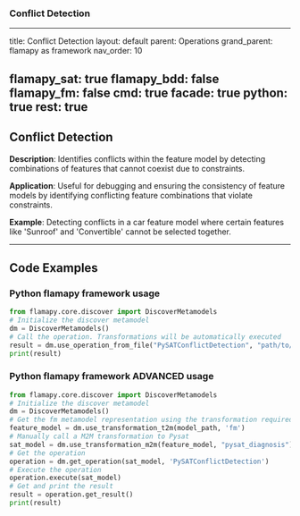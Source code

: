 ### Conflict Detection
---
title: Conflict Detection
layout: default
parent: Operations
grand_parent: flamapy as framework
nav_order: 10

flamapy_sat: true
flamapy_bdd: false
flamapy_fm: false
cmd: true
facade: true
python: true
rest: true
---
## Conflict Detection
**Description**: 
Identifies conflicts within the feature model by detecting combinations of features that cannot coexist due to constraints.

**Application**: 
Useful for debugging and ensuring the consistency of feature models by identifying conflicting feature combinations that violate constraints.

**Example**: 
Detecting conflicts in a car feature model where certain features like 'Sunroof' and 'Convertible' cannot be selected together.

---
## Code Examples

### Python flamapy framework usage
```python
from flamapy.core.discover import DiscoverMetamodels
# Initialize the discover metamodel
dm = DiscoverMetamodels()
# Call the operation. Transformations will be automatically executed
result = dm.use_operation_from_file("PySATConflictDetection", "path/to/feature/model")
print(result)
```
### Python flamapy framework **ADVANCED** usage
```python
from flamapy.core.discover import DiscoverMetamodels
# Initialize the discover metamodel
dm = DiscoverMetamodels()
# Get the fm metamodel representation using the transformation required to get to the fm metamodel
feature_model = dm.use_transformation_t2m(model_path, 'fm')
# Manually call a M2M transformation to Pysat
sat_model = dm.use_transformation_m2m(feature_model, "pysat_diagnosis")
# Get the operation
operation = dm.get_operation(sat_model, 'PySATConflictDetection')
# Execute the operation
operation.execute(sat_model)
# Get and print the result
result = operation.get_result()
print(result)
```
